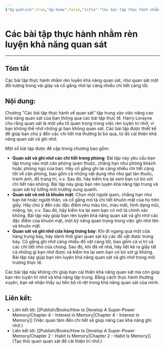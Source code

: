 ```yaml
---
{"dg-publish":true,"dg-home":false,"title":"Các bài tập thực hành nhằm rèn luyện khả năng quan sát","date":"2024-08-31","tags":["#books","#memory","#How_to_Develop_A_Super_Power_Memory"],"Chương":"Chương1","dg-path":"Books/How to Develop A Super-Power Memory/Practical Exercises in Observation.md","permalink":"/books/how-to-develop-a-super-power-memory/practical-exercises-in-observation/","dgPassFrontmatter":true,"noteIcon":"","updated":"2025-01-31T00:31:09.151+07:00"}
---
```


# Các bài tập thực hành nhằm rèn luyện khả năng quan sát
---
## Tóm tắt
Các bài tập thực hành nhằm rèn luyện khả năng quan sát, như quan sát một đối tượng trong vài giây và cố gắng nhớ lại càng nhiều chi tiết càng tốt.
## Nội dung:
Chương "Các bài tập thực hành về quan sát" tập trung vào việc nâng cao khả năng quan sát của bạn thông qua các bài tập thực tế. Harry Lorayne cho rằng quan sát là một yếu tố quan trọng trong việc rèn luyện trí nhớ, vì bạn không thể nhớ những gì bạn không quan sát. Các bài tập được thiết kế để giúp bạn chú ý đến các chi tiết mà thường bị bỏ qua, từ đó cải thiện khả năng quan sát và ghi nhớ.

Một số bài tập được đề cập trong chương bao gồm:

- **Quan sát và ghi nhớ các chi tiết trong phòng**: Bài tập này yêu cầu bạn tập trung vào một căn phòng quen thuộc, chẳng hạn như phòng khách hoặc phòng ngủ của bạn. Hãy cố gắng ghi lại càng nhiều chi tiết càng tốt về căn phòng, bao gồm cả những vật dụng nhỏ như gạt tàn thuốc, tranh ảnh, đồ trang trí, v.v. Sau đó, hãy kiểm tra lại xem bạn có bỏ sót chi tiết nào không. Bài tập này giúp bạn rèn luyện khả năng tập trung và quan sát kỹ lưỡng môi trường xung quanh.
- **Quan sát và mô tả khuôn mặt**: Chọn một người quen, chẳng hạn như bạn bè hoặc người thân, và cố gắng mô tả chi tiết khuôn mặt của họ trên giấy. Hãy chú ý đến các đặc điểm như màu tóc, màu mắt, hình dạng mũi, miệng, tai, v.v. Sau đó, hãy kiểm tra lại xem bạn có mô tả chính xác không. Bài tập này giúp bạn rèn luyện khả năng quan sát và ghi nhớ các đặc điểm của khuôn mặt, một kỹ năng quan trọng trong việc ghi nhớ tên và khuôn mặt.
- **Quan sát và ghi nhớ cửa hàng trưng bày**: Khi đi ngang qua một cửa hàng trưng bày, hãy dành thời gian quan sát kỹ các đồ vật được trưng bày. Cố gắng ghi nhớ càng nhiều đồ vật càng tốt, bao gồm cả vị trí và các chi tiết nhỏ của chúng. Sau đó, khi đã về nhà, hãy liệt kê ra giấy tất cả những gì bạn nhớ được và kiểm tra lại xem bạn có bỏ sót gì không. Bài tập này giúp bạn rèn luyện khả năng quan sát và ghi nhớ trong môi trường thực tế.

Các bài tập này không chỉ giúp bạn cải thiện khả năng quan sát mà còn giúp bạn rèn luyện trí nhớ và khả năng tập trung. Bằng cách thực hành thường xuyên, bạn sẽ nhận thấy sự tiến bộ rõ rệt trong khả năng quan sát của mình.

## **Liên kết**:
- Liên kết tới: [[Publish/Books/How to Develop A Super-Power Memory/Chapter 4 - Interest in Memory\|Chapter 4 - Interest in Memory]] (Việc quan tâm đến chi tiết sẽ giúp nâng cao khả năng ghi nhớ.)
- Liên kết tới: [[Publish/Books/How to Develop A Super-Power Memory/Chapter 2 - Habit Is Memory\|Chapter 2 - Habit Is Memory]] (Tạo thói quen quan sát để cải thiện trí nhớ.)